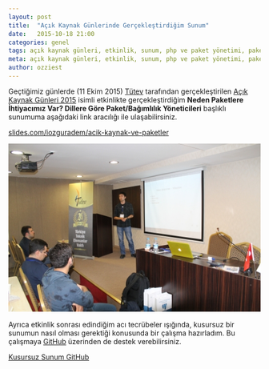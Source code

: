 ```yaml
---
layout: post
title:  "Açık Kaynak Günlerinde Gerçekleştirdiğim Sunum"
date:   2015-10-18 21:00
categories: genel
tags: açık kaynak günleri, etkinlik, sunum, php ve paket yönetimi, paket geliştirme, kütüphane geliştirme, library
meta: açık kaynak günleri, etkinlik, sunum, php ve paket yönetimi, paket geliştirme, kütüphane geliştirme, library
author: ozziest
---
```


Geçtiğimiz günlerde (11 Ekim 2015) [Tütev](http://tutev.org.tr) tarafından gerçekleştirilen [Açık Kaynak Günleri 2015](http://acikkaynakgunleri.org/) isimli etkinlikte gerçekleştirdiğim **Neden Paketlere İhtiyacımız Var? Dillere Göre Paket/Bağımlılık Yöneticileri** başlıklı sunumuma aşağıdaki link aracılığı ile ulaşabilirsiniz.

[slides.com/iozguradem/acik-kaynak-ve-paketler](https://slides.com/iozguradem/acik-kaynak-ve-paketler)

<img class="img-memories" src="/images/memories/2015_07.jpg"/>

Ayrıca etkinlik sonrası edindiğim acı tecrübeler ışığında, kusursuz bir sunumun nasıl olması gerektiği konusunda bir çalışma hazırladım. Bu çalışmaya [GitHub](https://github.com/ozziest/kusursuz-sunum) üzerinden de destek verebilirsiniz.

[Kusursuz Sunum GitHub](https://github.com/ozziest/kusursuz-sunum)